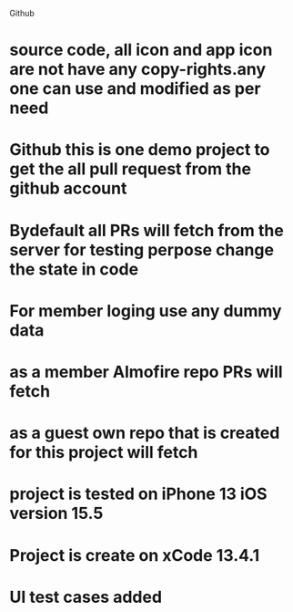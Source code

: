 Github


# source code, all icon and app icon are not have any copy-rights.any one can use and modified as per need 
# Github this is one demo project to get the all pull request from the github account
# Bydefault all PRs will fetch from the server for testing perpose change the state in code
# For member loging use any dummy data 
# as a member Almofire repo PRs will fetch
# as a guest own repo that is created for this project will fetch 
# project is tested on iPhone 13 iOS version 15.5
# Project is create on xCode 13.4.1 
# UI test cases added 
 
